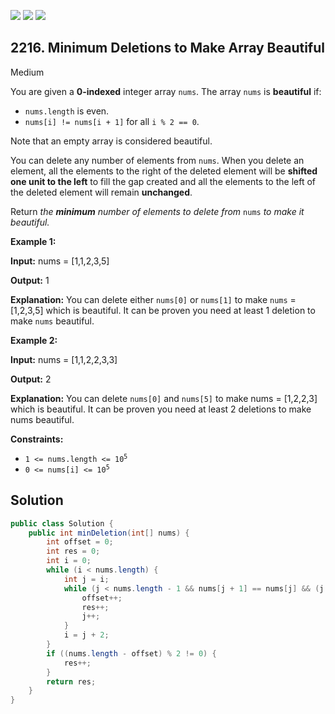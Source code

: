 [![](https://img.shields.io/github/stars/javadev/LeetCode-in-Java?label=Stars&style=flat-square)](https://github.com/javadev/LeetCode-in-Java)
[![](https://img.shields.io/github/forks/javadev/LeetCode-in-Java?label=Fork%20me%20on%20GitHub%20&style=flat-square)](https://github.com/javadev/LeetCode-in-Java/fork)
[![](https://img.shields.io/badge/-LeetCode%20in%20Kotlin-blue?style=flat-square)](https://github.com/javadev/LeetCode-in-Kotlin)

## 2216\. Minimum Deletions to Make Array Beautiful

Medium

You are given a **0-indexed** integer array `nums`. The array `nums` is **beautiful** if:

*   `nums.length` is even.
*   `nums[i] != nums[i + 1]` for all `i % 2 == 0`.

Note that an empty array is considered beautiful.

You can delete any number of elements from `nums`. When you delete an element, all the elements to the right of the deleted element will be **shifted one unit to the left** to fill the gap created and all the elements to the left of the deleted element will remain **unchanged**.

Return _the **minimum** number of elements to delete from_ `nums` _to make it_ _beautiful._

**Example 1:**

**Input:** nums = [1,1,2,3,5]

**Output:** 1

**Explanation:** You can delete either `nums[0]` or `nums[1]` to make `nums` = [1,2,3,5] which is beautiful. It can be proven you need at least 1 deletion to make `nums` beautiful.

**Example 2:**

**Input:** nums = [1,1,2,2,3,3]

**Output:** 2

**Explanation:** You can delete `nums[0]` and `nums[5]` to make nums = [1,2,2,3] which is beautiful. It can be proven you need at least 2 deletions to make nums beautiful.

**Constraints:**

*   <code>1 <= nums.length <= 10<sup>5</sup></code>
*   <code>0 <= nums[i] <= 10<sup>5</sup></code>

## Solution

```java
public class Solution {
    public int minDeletion(int[] nums) {
        int offset = 0;
        int res = 0;
        int i = 0;
        while (i < nums.length) {
            int j = i;
            while (j < nums.length - 1 && nums[j + 1] == nums[j] && (j - offset) % 2 == 0) {
                offset++;
                res++;
                j++;
            }
            i = j + 2;
        }
        if ((nums.length - offset) % 2 != 0) {
            res++;
        }
        return res;
    }
}
```